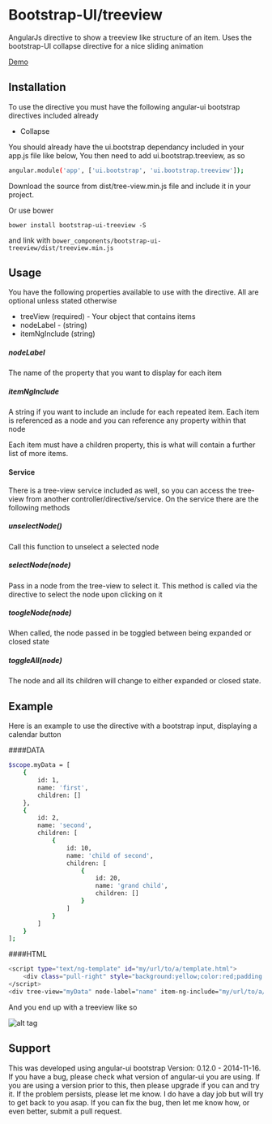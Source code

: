 # Bootstrap-UI/treeview

AngularJs directive to show a treeview like structure of an item. Uses the bootstrap-UI collapse directive for a nice sliding animation

[Demo](http://plnkr.co/edit/nHEQYsw7aDQ6N1wxMGay?p=preview)

## Installation
To use the directive you must have the following angular-ui bootstrap directives included already
* Collapse

You should already have the ui.bootstrap dependancy included in your app.js file like below, You then need to add ui.bootstrap.treeview, as so
```sh
angular.module('app', ['ui.bootstrap', 'ui.bootstrap.treeview']);
```
Download the source from dist/tree-view.min.js file and include it in your project.

Or use bower

```
bower install bootstrap-ui-treeview -S
```

and link with ``` bower_components/bootstrap-ui-treeview/dist/treeview.min.js ```


## Usage
You have the following properties available to use with the directive.  All are optional unless stated otherwise
* treeView (required) - Your object that contains items
* nodeLabel - (string)
* itemNgInclude (string)
 
##### nodeLabel
The name of the property that you want to display for each item
##### itemNgInclude
A string if you want to include an include for each repeated item. Each item is referenced as a node and you can reference any property within that node

Each item must have a children property, this is what will contain a further list of more items.

#### Service
There is a tree-view service included as well, so you can access the tree-view from another controller/directive/service.  On the service there are the following methods

##### unselectNode()
Call this function to unselect a selected node

##### selectNode(node)
Pass in a node from the tree-view to select it.  This method is called via the directive to select the node upon clicking on it

##### toogleNode(node)
When called, the node passed in be toggled between being expanded or closed state

##### toggleAll(node)
The node and all its children will change to either expanded or closed state.

## Example
Here is an example to use the directive with a bootstrap input, displaying a calendar button

####DATA
```sh
$scope.myData = [
    {
        id: 1,
        name: 'first',
        children: []
    },
    {
        id: 2,
        name: 'second',
        children: [
            {
                id: 10,
                name: 'child of second',
                children: [
                    {
                        id: 20,
                        name: 'grand child',
                        children: []
                    }
                ]
            }
        ]
    }
];
```

####HTML
```sh
<script type="text/ng-template" id="my/url/to/a/template.html">
    <div class="pull-right" style="background:yellow;color:red;padding:5px">{{ node.name }}</div>
</script>
<div tree-view="myData" node-label="name" item-ng-include="my/url/to/a/template.html"></div>
```

And you end up with a treeview like so

![alt tag](http://imageshack.com/a/img909/2623/gn5r3S.gif)

## Support
This was developed using angular-ui bootstrap Version: 0.12.0 - 2014-11-16.  If you have a bug, please check what version of angular-ui you are using.  If you are using a version prior to this, then please upgrade if you can and try it. If the problem persists, please let me know.  I do have a day job but will try to get back to you asap.  If you can fix the bug, then let me know how, or even better, submit a pull request.
